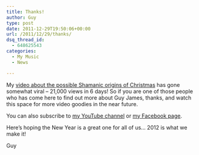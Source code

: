 ```yaml
---
title: Thanks!
author: Guy
type: post
date: 2011-12-29T19:50:06+00:00
url: /2011/12/29/thanks/
dsq_thread_id:
  - 648625543
categories:
  - My Music
  - News

---
```

My [video about the possible Shamanic origins of Christmas][1] has gone somewhat viral &#8211; 21,000 views in 6 days! So if you are one of those people who has come here to find out more about Guy James, thanks, and watch this space for more video goodies in the near future.

You can also subscribe to <a href="http://www.youtube.com/user/yug23" target="_blank">my YouTube channel</a> or <a href="http://facebook.com/GuyJamesMusic" target="_blank">my Facebook page</a>.

Here&#8217;s hoping the New Year is a great one for all of us&#8230; 2012 is what we make it!

Guy

 [1]: http://guyjames.test/my-music/why-do-santas-reindeer-fly-a-video-by-guy-james/